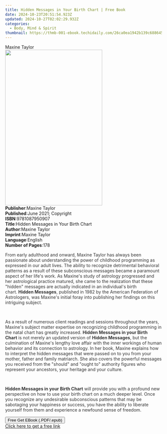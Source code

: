 ```yaml
---
title: Hidden Messages in Your Birth Chart | Free Book
date: 2024-10-23T20:51:54.923Z
updated: 2024-10-27T02:02:29.932Z
categories:
  - Body, Mind & Spirit
thumbnail: https://thmb-001-ebook.techidaily.com/26ca0ea1942b139c6886450c0b21d6cf86782de62435089e183623742833a0db.jpg
---
```

<main id="book-container">
  <div class="flex flex-col">
    <div class="book-brief flex-1 py-6 px-4 sm:p-6 md:py-10 md:px-8">
      <!-- brief-->
      <div class="book-brief-main">Maxine Taylor</div>
    </div>
    <div
      class="book-meta-info flex-1 grid gap-4 col-start-1 col-end-3 row-start-1 sm:mb-6 sm:grid-cols-4 lg:gap-6 lg:col-start-2 lg:row-end-6 lg:row-span-6 lg:mb-0"
    >
      <div
        class="book-meta-info-left place-content-center mt-4 p-4 text-sm leading-6 col-start-2 col-span-2 dark:text-slate-400"
      >
        <img
          class="w-full h-500 object-cover rounded-lg sm:h-255 sm:col-span-2 lg:col-span-full"
          src="https://img-001-ebook.techidaily.com/31b9fbce831b6d620decc0a7f9936ec27220a0536d1e1c285484c03b508cd089.jpg"
          alt=""
          width="312"
          height="500"
        />
      </div>
      <div
        class="book-meta-info-right mt-2 col-start-1 row-start-2 col-span-3 self-center"
      >
        <!-- meta data  -->
        <div class="flex flex-col px-4 md:px-8">
          <div class="flex-1">
            <strong>Publisher</strong>:<span class="px-2">Maxine Taylor</span>
          </div>
          <div class="flex-1">
            <strong>Published</strong>:<span class="px-2"
              >June 2021; Copyright</span
            >
          </div>
          <div class="flex-1">
            <strong>ISBN</strong>:<span class="px-2">9781087950907</span>
          </div>
          <div class="flex-1">
            <strong>Title</strong>:<span class="px-2"
              >Hidden Messages in Your Birth Chart</span
            >
          </div>
          <div class="flex-1">
            <strong>Author</strong>:<span class="px-2">Maxine Taylor</span>
          </div>
          <div class="flex-1">
            <strong>Imprint</strong>:<span class="px-2">Maxine Taylor</span>
          </div>
          <div class="flex-1">
            <strong>Language</strong>:<span class="px-2">English</span>
          </div>
          <div class="flex-1">
            <strong>Number of Pages</strong>:<span class="px-2">178</span>
          </div>
        </div>
      </div>
    </div>
    <div class="book-description flex-1 py-6 px-4 sm:p-6 md:py-10 md:px-8">
      <div class="book-description-main">
        <div accordion-content="" id="description">
          <p>
            <span style="color: rgb(51, 51, 51)"
              >From early adulthood and onward, Maxine Taylor has always been
              passionate about understanding the power of childhood programming
              as expressed in our adult lives. The ability to recognize
              detrimental behavioral patterns as a result of these subconscious
              messages became a paramount aspect of her life's work. As Maxine's
              study of astrology progressed and her astrological practice
              matured, she came to the realization that these "hidden" messages
              are actually indicated in an individual's birth chart.&nbsp;</span
            ><strong style="color: rgb(51, 51, 51)">Hidden Messages</strong
            ><span style="color: rgb(51, 51, 51)"
              >, published in 1982 by the American Federation of Astrologers,
              was Maxine's initial foray into publishing her findings on this
              intriguing subject.</span
            >
          </p>
          <p><br /></p>
          <p>
            <span style="color: rgb(51, 51, 51)"
              >As a result of numerous client readings and sessions throughout
              the years, Maxine's subject matter expertise on recognizing
              childhood programming in the natal chart has greatly
              increased.&nbsp;</span
            ><strong style="color: rgb(51, 51, 51)"
              >Hidden Messages in your Birth Chart</strong
            >&nbsp;<span style="color: rgb(51, 51, 51)"
              >is not merely an updated version of&nbsp;</span
            ><strong style="color: rgb(51, 51, 51)">Hidden Messages</strong
            ><span style="color: rgb(51, 51, 51)"
              >, but the culmination of Maxine's lengthy love affair with the
              inner workings of human behavior and its connection to astrology.
              In her book, Maxine explains how to interpret the hidden messages
              that were passed on to you from your mother, father and family
              matriarch. She also covers the powerful messages you received from
              the "should" and "ought to" authority figures who represent your
              ancestors, your heritage and your culture.</span
            >
          </p>
          <p><br /></p>
          <p>
            <strong style="color: rgb(51, 51, 51)"
              >Hidden Messages in your Birth Chart</strong
            ><span style="color: rgb(51, 51, 51)"
              >&nbsp;will provide you with a profound new perspective on how to
              use your birth chart on a much deeper level. Once you recognize
              any undesirable subconscious patterns that may be sabotaging your
              happiness or success, you have the ability to liberate yourself
              from them and experience a newfound sense of freedom.</span
            >
          </p>
        </div>
        <div class="accordion-fader"></div>
      </div>
    </div>
    <div class="book-excerpts flex-1 py-6 px-4 sm:p-6 md:py-10 md:px-8"></div>
    <div
      class="book-about-author flex-1 py-6 px-4 sm:p-6 md:py-10 md:px-8"
    ></div>
    <div class="book-free-get flex-1 py-6 px-4 sm:p-6 md:py-10 md:px-8">
      <button
        id="btn-free-get"
        class="bg-blue-500 hover:bg-blue-700 text-white font-bold py-2 px-4 rounded"
      >
        Free Get EBook (.PDF/.epub)
      </button>
      <div id="countdown-display" class="px-2 text-lg mt-2"></div>
      <a
        id="free-link"
        class="hidden bg-blue-500 hover:bg-blue-700 text-white font-bold py-2 px-4 rounded"
        href="https://www.ebooks.com/en-us/book/210324127/hidden-messages-in-your-birth-chart/maxine-taylor/"
        target="_blank"
        >Click here to get a free link</a
      >
    </div>
    <script>
      let countdownTime = 0;
      let countdownInterval = null;
      document
        .getElementById('btn-free-get')
        .addEventListener('click', startCountdown);
      function startCountdown() {
        countdownTime = new Date().getTime() + 60000 * 3;
        countdownInterval = setInterval(updateCountdown, 1000);
        document.getElementById('btn-free-get').disabled = true;
        document
          .getElementById('btn-free-get')
          .classList.add('bg-gray-500', 'cursor-not-allowed');
      }
      function updateCountdown() {
        let currentTime = new Date().getTime();
        let timeLeft = countdownTime - currentTime;
        let secondsLeft = Math.floor(timeLeft / 1000);
        document.getElementById('countdown-display').innerHTML =
          `Remaining time: ${secondsLeft} seconds.`;
        if (secondsLeft <= 0) {
          clearInterval(countdownInterval);
          document.getElementById('btn-free-get').classList.add('hidden');
          document.getElementById('free-link').classList.remove('hidden');
          document.getElementById('countdown-display').innerHTML = '';
        }
      }
    </script>
  </div>
</main>

<ins class="adsbygoogle"
      style="display:block"
      data-ad-client="ca-pub-7571918770474297"
      data-ad-slot="8358498916"
      data-ad-format="auto"
      data-full-width-responsive="true"></ins>
    